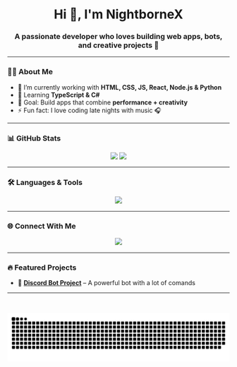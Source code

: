 <h1 align="center">Hi 👋, I'm NightborneX</h1>
<h3 align="center">A passionate developer who loves building web apps, bots, and creative projects 🚀</h3>

---

### 👨‍💻 About Me
- 🔭 I’m currently working with **HTML, CSS, JS, React, Node.js & Python**  
- 🌱 Learning **TypeScript & C#**  
- 🎯 Goal: Build apps that combine **performance + creativity**  
- ⚡ Fun fact: I love coding late nights with music 🎧  

---

### 📊 GitHub Stats
<div align="center">
  <img src="https://github-readme-stats.vercel.app/api?username=NightborneX&show_icons=true&theme=dracula&hide_border=false" height="150" />
  <img src="https://github-readme-stats.vercel.app/api/top-langs?username=NightborneX&layout=compact&langs_count=6&theme=dracula&hide_border=false" height="150" />
</div>

---

### 🛠️ Languages & Tools
<div align="center">
  <img src="https://skillicons.dev/icons?i=js,ts,react,html,css,python,cs,nodejs,git" />
</div>

---

### 🌐 Connect With Me
<div align="center">

  <a href="https://discord.gg/yxfzeJGSs8"><img src="https://img.shields.io/badge/Discord-%237289DA.svg?&style=for-the-badge&logo=discord&logoColor=white" /></a>
 
</div>

---

### 🔥 Featured Projects 
- 🤖 [**Discord Bot Project**](#) – A powerful bot with a lot of comands


---

<br clear="both">

<p align="center">
  <img src="https://raw.githubusercontent.com/Platane/snk/output/github-contribution-grid-snake.svg" alt="Snake animation" />
</p>
